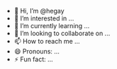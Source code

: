 - 👋 Hi, I’m @hegay
- 👀 I’m interested in ...
- 🌱 I’m currently learning ...
- 💞️ I’m looking to collaborate on ...
- 📫 How to reach me ...
- 😄 Pronouns: ...
- ⚡ Fun fact: ...

<!---
hegay/hegay is a ✨ special ✨ repository because its `README.md` (this file) appears on your GitHub profile.
You can click the Preview link to take a look at your changes.
--->
